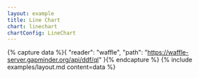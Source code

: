 ```yaml
---
layout: example
title: Line Chart
chart: linechart
chartConfig: LineChart
---
```


{% capture data %}{
  "reader": "waffle",
  "path": "https://waffle-server.gapminder.org/api/ddf/ql"
}{% endcapture %}
{% include examples/layout.md content=data %}